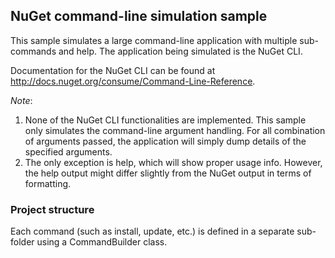 ﻿## NuGet command-line simulation sample

This sample simulates a large command-line application with multiple sub-commands and help.
The application being simulated is the NuGet CLI.

Documentation for the NuGet CLI can be found at <http://docs.nuget.org/consume/Command-Line-Reference>.

*Note*:

1. None of the NuGet CLI functionalities are implemented. This sample only simulates the command-line argument handling. For all combination of arguments passed, the application will simply dump details of the specified arguments.
2. The only exception is help, which will show proper usage info. However, the help output might differ slightly from the NuGet output in terms of formatting.

### Project structure
Each command (such as install, update, etc.) is defined in a separate sub-folder using a CommandBuilder class.